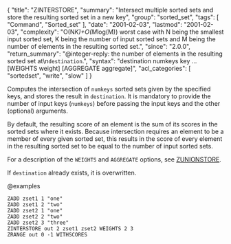 {
  "title": "ZINTERSTORE",
  "summary": "Intersect multiple sorted sets and store the resulting sorted set in a new key",
  "group": "sorted_set",
  "tags": [
    "Command",
    "Sorted_set"
  ],
  "date": "2001-02-03",
  "lastmod": "2001-02-03",
  "complexity": "O(N*K)+O(M*log(M)) worst case with N being the smallest input sorted set, K being the number of input sorted sets and M being the number of elements in the resulting sorted set.",
  "since": "2.0.0",
  "return_summary": "@integer-reply: the number of elements in the resulting sorted set at\n`destination`.",
  "syntax": "destination numkeys key ... [WEIGHTS weight] [AGGREGATE aggregate]",
  "acl_categories": [
    "sortedset",
    "write",
    "slow"
  ]
}

Computes the intersection of `numkeys` sorted sets given by the specified keys,
and stores the result in `destination`.
It is mandatory to provide the number of input keys (`numkeys`) before passing
the input keys and the other (optional) arguments.

By default, the resulting score of an element is the sum of its scores in the
sorted sets where it exists.
Because intersection requires an element to be a member of every given sorted
set, this results in the score of every element in the resulting sorted set to
be equal to the number of input sorted sets.

For a description of the `WEIGHTS` and `AGGREGATE` options, see [ZUNIONSTORE](/commands/zunionstore).

If `destination` already exists, it is overwritten.

@examples

```cli
ZADD zset1 1 "one"
ZADD zset1 2 "two"
ZADD zset2 1 "one"
ZADD zset2 2 "two"
ZADD zset2 3 "three"
ZINTERSTORE out 2 zset1 zset2 WEIGHTS 2 3
ZRANGE out 0 -1 WITHSCORES
```

